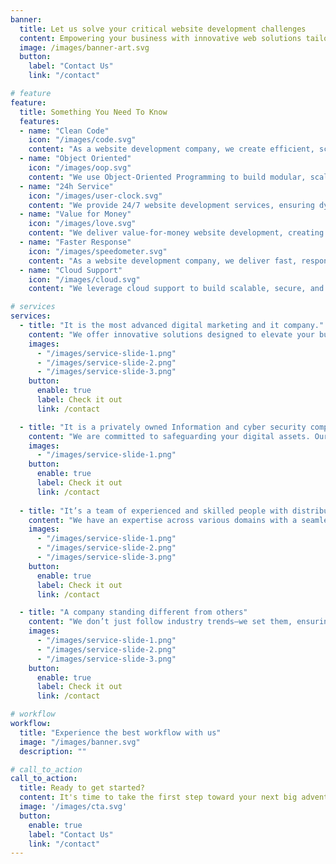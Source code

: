 ```yaml
---
banner:
  title: Let us solve your critical website development challenges
  content: Empowering your business with innovative web solutions tailored to your unique needs.
  image: /images/banner-art.svg
  button:
    label: "Contact Us"
    link: "/contact"

# feature
feature: 
  title: Something You Need To Know
  features:
  - name: "Clean Code"
    icon: "/images/code.svg"
    content: "As a website development company, we create efficient, scalable websites using clean code for seamless performance and maintainability."
  - name: "Object Oriented"
    icon: "/images/oop.svg"
    content: "We use Object-Oriented Programming to build modular, scalable, and efficient websites."
  - name: "24h Service"
    icon: "/images/user-clock.svg"
    content: "We provide 24/7 website development services, ensuring dynamic, user-friendly, and responsive websites."
  - name: "Value for Money"
    icon: "/images/love.svg"
    content: "We deliver value-for-money website development, creating custom, high-quality, and scalable solutions."
  - name: "Faster Response"
    icon: "/images/speedometer.svg"
    content: "As a website development company, we deliver fast, responsive solutions to ensure seamless user experiences."
  - name: "Cloud Support"
    icon: "/images/cloud.svg"
    content: "We leverage cloud support to build scalable, secure, and efficient websites with seamless data storage, deployment, and accessibility."

# services
services:
  - title: "It is the most advanced digital marketing and it company."
    content: "We offer innovative solutions designed to elevate your business to new heights. From result-driven digital strategies to cutting-edge web and app development, we provide tailored services that meet your unique needs. Partner with us to experience excellence in branding, UI/UX design, and transformative IT solutions that drive success."
    images:
      - "/images/service-slide-1.png"
      - "/images/service-slide-2.png"
      - "/images/service-slide-3.png"
    button:
      enable: true
      label: Check it out
      link: /contact

  - title: "It is a privately owned Information and cyber security company"
    content: "We are committed to safeguarding your digital assets. Our expertise lies in delivering innovative solutions tailored to your needs, including threat detection, vulnerability assessments, and comprehensive data protection. With a focus on ensuring the confidentiality, integrity, and availability of your information, we empower businesses to navigate the digital landscape securely and confidently. Let us be your trusted partner in building a resilient cybersecurity foundation."
    images: 
      - "/images/service-slide-1.png"
    button:
      enable: true
      label: Check it out
      link: /contact
  
  - title: "It’s a team of experienced and skilled people with distributions"
    content: "We have an expertise across various domains with a seamless distribution of roles to ensure efficiency and excellence. Our collaborative approach and innovative solutions are designed to meet your needs and drive success. Partner with us to leverage the strength of a well-organized and dedicated team committed to delivering outstanding results."
    images:
      - "/images/service-slide-1.png"
      - "/images/service-slide-2.png"
      - "/images/service-slide-3.png"
    button:
      enable: true
      label: Check it out
      link: /contact

  - title: "A company standing different from others"
    content: "We don’t just follow industry trends—we set them, ensuring our clients receive innovative, tailored services that exceed expectations. With a focus on customer-centricity, integrity, and excellence, we provide unique value that sets us apart from the competition. Partner with us, and experience the difference of working with a company that goes beyond the ordinary to deliver extraordinary results."
    images:
      - "/images/service-slide-1.png"
      - "/images/service-slide-2.png"
      - "/images/service-slide-3.png"
    button:
      enable: true
      label: Check it out
      link: /contact

# workflow
workflow: 
  title: "Experience the best workflow with us"
  image: "/images/banner.svg"
  description: ""

# call_to_action
call_to_action:
  title: Ready to get started?
  content: It's time to take the first step toward your next big adventure. Whether you're diving into a new project, exploring fresh opportunities, or learning something new, the possibilities are endless. Let's get moving and make things happen!
  image: '/images/cta.svg'
  button:
    enable: true
    label: "Contact Us"
    link: "/contact"
---
```

